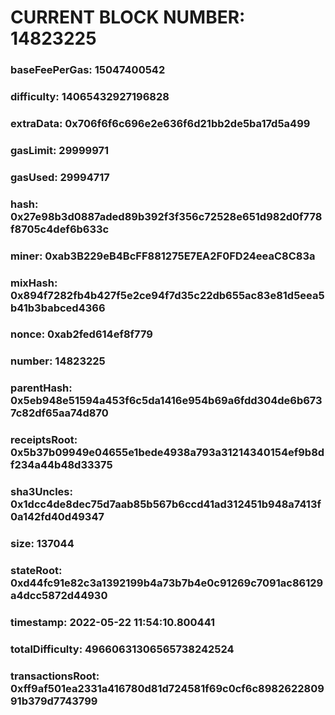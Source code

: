 # CURRENT BLOCK NUMBER: 14823225

### baseFeePerGas: 15047400542
### difficulty: 14065432927196828
### extraData: 0x706f6f6c696e2e636f6d21bb2de5ba17d5a499
### gasLimit: 29999971
### gasUsed: 29994717
### hash: 0x27e98b3d0887aded89b392f3f356c72528e651d982d0f778f8705c4def6b633c
### miner: 0xab3B229eB4BcFF881275E7EA2F0FD24eeaC8C83a
### mixHash: 0x894f7282fb4b427f5e2ce94f7d35c22db655ac83e81d5eea5b41b3babced4366
### nonce: 0xab2fed614ef8f779
### number: 14823225
### parentHash: 0x5eb948e51594a453f6c5da1416e954b69a6fdd304de6b6737c82df65aa74d870
### receiptsRoot: 0x5b37b09949e04655e1bede4938a793a31214340154ef9b8df234a44b48d33375
### sha3Uncles: 0x1dcc4de8dec75d7aab85b567b6ccd41ad312451b948a7413f0a142fd40d49347
### size: 137044
### stateRoot: 0xd44fc91e82c3a1392199b4a73b7b4e0c91269c7091ac86129a4dcc5872d44930
### timestamp: 2022-05-22 11:54:10.800441
### totalDifficulty: 49660631306565738242524
### transactionsRoot: 0xff9af501ea2331a416780d81d724581f69c0cf6c898262280991b379d7743799
